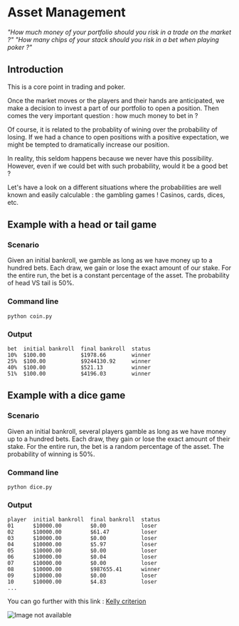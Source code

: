 # Asset Management

*"How much money of your portfolio should you risk in a trade on the market ?"*
*"How many chips of your stack should you risk in a bet when playing poker ?"*

## Introduction

This is a core point in trading and poker.

Once the market moves or the players and their hands are anticipated,
we make a decision to invest a part of our portfolio to open a position.
Then comes the very important question : how much money to bet in ?

Of course, it is related to the probablity of wining over the probability of losing.
If we had a chance to open positions with a positive expectation, we might be tempted
to dramatically increase our position.

In reality, this seldom happens because we never have this possibility. However,
even if we could bet with such  probability, would it be a good bet ?

Let's have a look on a different situations where the probabilities are well known
and easily calculable : the gambling games ! Casinos, cards, dices, etc.

## Example with a head or tail game

### Scenario

Given an initial bankroll, we gamble as long as we have money up to a hundred bets.
Each draw, we gain or lose the exact amount of our stake.
For the entire run, the bet is a constant percentage of the asset.
The probability of head VS tail is 50%.

### Command line

`
python coin.py
`

### Output

    bet  initial bankroll  final bankroll  status
    10%  $100.00           $1978.66        winner
    25%  $100.00           $9244130.92     winner
    40%  $100.00           $521.13         winner
    51%  $100.00           $4196.03        winner

## Example with a dice game

### Scenario

Given an initial bankroll, several players gamble as long as we have money up to a hundred bets.
Each draw, they gain or lose the exact amount of their stake.
For the entire run, the bet is a random percentage of the asset.
The probability of winning is 50%.

### Command line

`
python dice.py
`

### Output

    player  initial bankroll  final bankroll  status
    01      $10000.00         $0.00           loser
    02      $10000.00         $61.47          loser
    03      $10000.00         $0.00           loser
    04      $10000.00         $5.97           loser
    05      $10000.00         $0.00           loser
    06      $10000.00         $0.04           loser
    07      $10000.00         $0.00           loser
    08      $10000.00         $987655.41      winner
    09      $10000.00         $0.00           loser
    10      $10000.00         $4.83           loser
    ...

You can go further with this link : [Kelly criterion](https://en.wikipedia.org/wiki/Kelly_criterion "Kelly criterion")

![Image not available](http://igentsolutions.com/images/services/banking.png "bankroll management")


